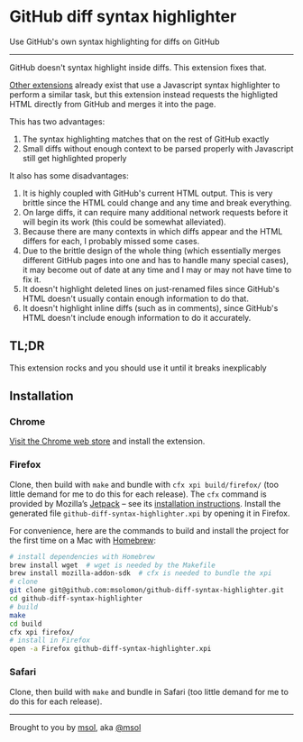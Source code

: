 # GitHub diff syntax highlighter

Use GitHub's own syntax highlighting for diffs on GitHub

------------------------

GitHub doesn't syntax highlight inside diffs. This extension fixes that.

[Other extensions](https://github.com/danielribeiro/github-diff-highlight-extension) already exist that use a Javascript syntax highlighter to perform a similar task, but this extension instead requests the highligted HTML directly from GitHub and merges it into the page.

This has two advantages:

1. The syntax highlighting matches that on the rest of GitHub exactly
1. Small diffs without enough context to be parsed properly with Javascript still get highlighted properly

It also has some disadvantages:

1. It is highly coupled with GitHub's current HTML output. This is very brittle since the HTML could change and any time and break everything.
1. On large diffs, it can require many additional network requests before it will begin its work (this could be somewhat alleviated).
1. Because there are many contexts in which diffs appear and the HTML differs for each, I probably missed some cases.
1. Due to the brittle design of the whole thing (which essentially merges different GitHub pages into one and has to handle many special cases), it may become out of date at any time and I may or may not have time to fix it.
1. It doesn't highlight deleted lines on just-renamed files since GitHub's HTML doesn't usually contain enough information to do that.
1. It doesn't highlight inline diffs (such as in comments), since GitHub's HTML doesn't include enough information to do it accurately.

## TL;DR

This extension rocks and you should use it until it breaks inexplicably

## Installation

### Chrome

[Visit the Chrome web store](https://chrome.google.com/webstore/detail/github-diff-syntax-highli/dgkfbihjnombgekdpemmggglcpnmoich) and install the extension.

### Firefox
Clone, then build with `make` and bundle with `cfx xpi build/firefox/` (too little demand for me to do this for each release). The `cfx` command is provided by Mozilla’s [Jetpack](https://wiki.mozilla.org/Jetpack) – see its [installation instructions](https://developer.mozilla.org/en-US/Add-ons/SDK/Tutorials/Installation). Install the generated file `github-diff-syntax-highlighter.xpi` by opening it in Firefox.

For convenience, here are the commands to build and install the project for the first time on a Mac with [Homebrew](http://brew.sh/):

~~~sh
# install dependencies with Homebrew
brew install wget  # wget is needed by the Makefile
brew install mozilla-addon-sdk  # cfx is needed to bundle the xpi
# clone
git clone git@github.com:msolomon/github-diff-syntax-highlighter.git
cd github-diff-syntax-highlighter
# build
make
cd build
cfx xpi firefox/
# install in Firefox
open -a Firefox github-diff-syntax-highlighter.xpi
~~~

### Safari

Clone, then build with `make` and bundle in Safari (too little demand for me to do this for each release).


------------------------

Brought to you by [msol](http://msol.io/), aka [@msol](https://twitter.com/msol)
